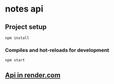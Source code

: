 # notes api

## Project setup
```
npm install
```

### Compiles and hot-reloads for development
```
npm start
```

## [Api in render.com](https://myapi-dpeg.onrender.com/notes)
<!-- ## [Api in Elastickbeanstalk](http://myapi-env.eba-j2mwvhwx.eu-west-2.elasticbeanstalk.com/notes) -->
